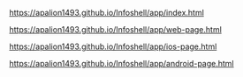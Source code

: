 https://apalion1493.github.io/Infoshell/app/index.html

https://apalion1493.github.io/Infoshell/app/web-page.html

https://apalion1493.github.io/Infoshell/app/ios-page.html

https://apalion1493.github.io/Infoshell/app/android-page.html
